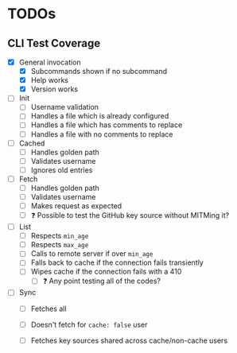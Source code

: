 # TODOs

## CLI Test Coverage

* [x] General invocation
  * [x] Subcommands shown if no subcommand
  * [x] Help works
  * [x] Version works
* [ ] Init
  * [ ] Username validation
  * [ ] Handles a file which is already configured
  * [ ] Handles a file which has comments to replace
  * [ ] Handles a file with no comments to replace
* [ ] Cached
  * [ ] Handles golden path
  * [ ] Validates username
  * [ ] Ignores old entries
* [ ] Fetch
  * [ ] Handles golden path
  * [ ] Validates username
  * [ ] Makes request as expected
  * [ ] :question: Possible to test the GitHub key source without MITMing it?
* [ ] List
  * [ ] Respects `min_age`
  * [ ] Respects `max_age`
  * [ ] Calls to remote server if over `min_age`
  * [ ] Falls back to cache if the connection fails transiently
  * [ ] Wipes cache if the connection fails with a 410
    * [ ] :question: Any point testing all of the codes?
* [ ] Sync
  * [ ] Fetches all
  * [ ] Doesn't fetch for `cache: false` user
  * [ ] Fetches key sources shared across cache/non-cache users

